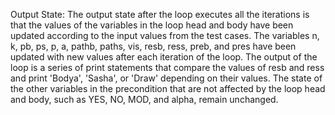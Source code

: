 Output State: The output state after the loop executes all the iterations is that the values of the variables in the loop head and body have been updated according to the input values from the test cases. The variables n, k, pb, ps, p, a, pathb, paths, vis, resb, ress, preb, and pres have been updated with new values after each iteration of the loop. The output of the loop is a series of print statements that compare the values of resb and ress and print 'Bodya', 'Sasha', or 'Draw' depending on their values. The state of the other variables in the precondition that are not affected by the loop head and body, such as YES, NO, MOD, and alpha, remain unchanged.